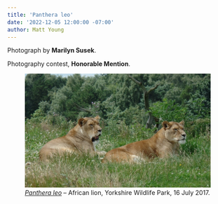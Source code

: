 ```yaml
---
title: 'Panthera leo'
date: '2022-12-05 12:00:00 -07:00'
author: Matt Young
---
```


Photograph by **Marilyn Susek**.

Photography contest, **Honorable Mention**.

<figure>
<img src="/uploads/2022/Susek.Lions.jpg" alt="Lions"/>
<figcaption><a href="https://en.wikipedia.org/wiki/Lion"><i>Panthera leo</i></a> &ndash; African lion, Yorkshire Wildlife Park, 16 July 2017. 
</figcaption>
</figure>
